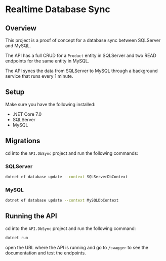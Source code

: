 # Realtime Database Sync

## Overview

This project is a proof of concept for a database sync between SQLServer and MySQL.

The API has a full CRUD for a `Product` entity in SQLServer
and two READ endpoints for the same entity in MySQL.

The API syncs the data from SQLServer to MySQL through a background service that runs every 1 minute.

## Setup

Make sure you have the following installed:

- .NET Core 7.0
- SQLServer
- MySQL

## Migrations

cd into the `API.DbSync` project and run the following commands:

### SQLServer

```bash
dotnet ef database update --context SQLServerDbContext
```

### MySQL

```bash
dotnet ef database update --context MySQLDbContext
```

## Running the API

cd into the `API.DbSync` project and run the following command:

```bash
dotnet run
```

open the URL where the API is running and go to `/swagger` to see the documentation and test the endpoints.


